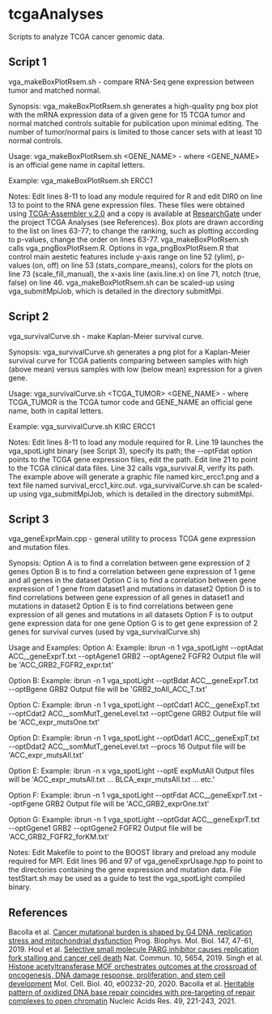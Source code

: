 # tcgaAnalyses

Scripts to analyze TCGA cancer genomic data.

## Script 1 

vga_makeBoxPlotRsem.sh - compare RNA-Seq gene expression between tumor and matched normal.

Synopsis: vga_makeBoxPlotRsem.sh generates a high-quality png box plot with the mRNA expression data of a given gene for 15 TCGA tumor and normal matched controls suitable for publication upon minimal editing. The number of tumor/normal pairs is limited to those cancer sets with at least 10 normal controls.

Usage: vga_makeBoxPlotRsem.sh <GENE_NAME> - where <GENE_NAME> is an official gene name in capital letters.

Example: vga_makeBoxPlotRsem.sh ERCC1

Notes: Edit lines 8-11 to load any module required for R and edit DIR0 on line 13 to point to the RNA gene expression files. These files were obtained using [TCGA-Assembler v.2.0](https://github.com/compgenome365/TCGA-Assembler-2) and a copy is available at [ResearchGate](https://www.researchgate.net/profile/Albino_Bacolla) under the project TCGA Analyses (see References). Box plots are drawn according to the list on lines 63-77; to change the ranking, such as plotting according to p-values, change the order on lines 63-77. vga_makeBoxPlotRsem.sh calls vga_pngBoxPlotRsem.R. Options in vga_pngBoxPlotRsem.R that control main aestetic features include y-axis range on line 52 (ylim), p-values (on, off) on line 53 (stats_compare_means), colors for the plots on line 73 (scale_fill_manual), the x-axis line (axis.line.x) on line 71, notch (true, false) on line 46. vga_makeBoxPlotRsem.sh can be scaled-up using vga_submitMpiJob, which is detailed in the directory submitMpi.
  
## Script 2

vga_survivalCurve.sh - make Kaplan-Meier survival curve.

Synopsis: vga_survivalCurve.sh generates a png plot for a Kaplan-Meier survival curve for TCGA patients comparing between samples with high (above mean) versus samples with low (below mean) expression for a given gene.

Usage: vga_survivalCurve.sh <TCGA_TUMOR> <GENE_NAME> - where TCGA_TUMOR is the TCGA tumor code and GENE_NAME an official gene name, both in capital letters.

Example: vga_survivalCurve.sh KIRC ERCC1

Notes: Edit lines 8-11 to load any module required for R. Line 19 launches the vga_spotLight binary (see Script 3), specify its path; the --optFdat option points to the TCGA gene expression files, edit the path. Edit line 21 to point to the TCGA clinical data files. Line 32 calls vga_survival.R, verify its path. The example above will generate a graphic file named kirc_ercc1.png and a text file named survival_ercc1_kirc.out. vga_survivalCurve.sh can be scaled-up using vga_submitMpiJob, which is detailed in the directory submitMpi.

## Script 3 

vga_geneExprMain.cpp - general utility to process TCGA gene expression and mutation files.

Synopsis: Option A is to find a correlation between gene expression of 2 genes
          Option B is to find a correlation between gene expression of 1 gene and all genes in the dataset
          Option C is to find a correlation between gene expression of 1 gene from dataset1 and mutations in dataset2
          Option D is to find correlations between gene expression of all genes in dataset1 and mutations in dataset2
          Option E is to find correlations between gene expression of all genes and mutations in all datasets
          Option F is to output gene expression data for one gene
          Option G is to get gene expression of 2 genes for survival curves (used by vga_survivalCurve.sh)
          
Usage and Examples:
Option A:
   Example: ibrun -n 1 vga_spotLight --optAdat ACC__geneExprT.txt --optAgene1 GRB2 --optAgene2 FGFR2
   Output file will be 'ACC_GRB2_FGFR2_expr.txt'

Option B:
   Example: ibrun -n 1 vga_spotLight --optBdat ACC__geneExprT.txt --optBgene GRB2
   Output file will be 'GRB2_toAll_ACC_T.txt'

Option C:
   Example: ibrun -n 1 vga_spotLight --optCdat1 ACC__geneExpT.txt --optCdat2 ACC__somMutT_geneLevel.txt --optCgene GRB2
   Output file will be 'ACC_expr_mutsOne.txt'

Option D:
   Example: ibrun -n 1 vga_spotLight --optDdat1 ACC__geneExpT.txt --optDdat2 ACC__somMutT_geneLevel.txt --procs 16
   Output file will be 'ACC_expr_mutsAll.txt'

Option E:
   Example: ibrun -n x vga_spotLight --optE expMutAll
   Output files will be 'ACC_expr_mutsAll.txt ... BLCA_expr_mutsAll.txt ... etc.'

Option F:
   Example: ibrun -n 1 vga_spotLight --optFdat ACC__geneExprT.txt --optFgene GRB2
   Output file will be 'ACC_GRB2_exprOne.txt'

Option G:
   Example: ibrun -n 1 vga_spotLight --optGdat ACC__geneExprT.txt --optGgene1 GRB2 --optGgene2 FGFR2
   Output file will be 'ACC_GRB2_FGFR2_forKM.txt'
   
Notes: Edit Makefile to point to the BOOST library and preload any module required for MPI. Edit lines 96 and 97 of vga_geneExprUsage.hpp to point to the directories containing the gene expression and mutation data. File testStart.sh may be used as a guide to test the vga_spotLight compiled binary.

## References

Bacolla et al. [Cancer mutational burden is shaped by G4 DNA, replication stress and mitochondrial dysfunction](https://www.sciencedirect.com/science/article/pii/S0079610718302426?via%3Dihub) Prog. Biophys. Mol. Biol. 147, 47-61, 2019.
Houl et al. [Selective small molecule PARG inhibitor causes replication fork stalling and cancer cell death](https://www.nature.com/articles/s41467-019-13508-4) Nat. Commun. 10, 5654, 2019.
Singh et al. [Histone acetyltransferase MOF orchestrates outcomes at the crossroad of oncogenesis, DNA damage response, proliferation, and stem cell development](https://mcb.asm.org/content/mcb/40/18/e00232-20.full.pdf) Mol. Cell. Biol. 40, e00232-20, 2020.
Bacolla et al. [Heritable pattern of oxidized DNA base repair coincides with pre-targeting of repair complexes to open chromatin](https://academic.oup.com/nar/article/49/1/221/6029161) Nucleic Acids Res. 49, 221-243, 2021.
